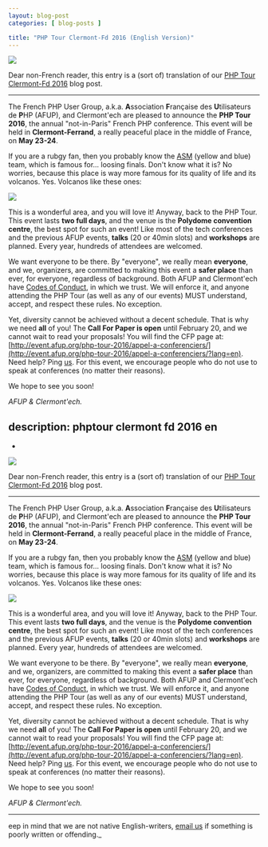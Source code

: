 ```yaml
---
layout: blog-post
categories: [ blog-posts ]

title: "PHP Tour Clermont-Fd 2016 (English Version)"
---
```


![](/images/blog-posts/phptour.png)

Dear non-French reader, this entry is a (sort of) translation of our [PHP Tour
Clermont-Fd 2016](/blog-posts/phptour-clermont-fd-2016.html) blog post.

---

The French PHP User Group, a.k.a. **A**ssociation **F**rançaise des
**U**tilisateurs de **P**HP (AFUP), and Clermont'ech are pleased to announce the
**PHP Tour 2016**, the annual "not-in-Paris" French PHP conference.  This event
will be held in **Clermont-Ferrand**, a really peaceful place in the middle of
France, on **May 23-24**.

If you are a rubgy fan, then you probably know the
[ASM](https://en.wikipedia.org/wiki/ASM_Clermont_Auvergne) (yellow and blue)
team, which is famous for... loosing finals. Don't know what it is? No worries,
because this place is way more famous for its quality of life and its volcanos.
Yes. Volcanos like these ones:

![](/images/blog-posts/auvergne.jpg)

This is a wonderful area, and you will love it!  Anyway, back to the PHP Tour.
This event lasts **two full days**, and the venue is the **Polydome convention
centre**, the best spot for such an event! Like most of the tech conferences and
the previous AFUP events, **talks** (20 or 40min slots) and **workshops** are
planned. Every year, hundreds of attendees are welcomed.

We want everyone to be there. By "everyone", we really mean **everyone**, and
we, organizers, are committed to making this event a **safer place** than ever,
for everyone, regardless of background. Both AFUP and Clermont'ech have [Codes of
Conduct](http://afup.org/pages/site/?route=code-of-conduct/79), in which we
trust. We will enforce it, and anyone attending the PHP Tour (as well as any of
our events) MUST understand, accept, and respect these rules. No exception.

Yet, diversity cannot be achieved without a decent schedule. That is why we need
**all** of you! The **Call For Paper is open** until February 20, and we cannot
wait to read your proposals! You will find the CFP page at:
[http://event.afup.org/php-tour-2016/appel-a-conferenciers/](http://event.afup.org/php-tour-2016/appel-a-conferenciers/?lang=en).
Need help? Ping [us](mailto:phptour@clermontech.org). For this event, we
encourage people who do not use to speak at conferences (no matter their
reasons).

We hope to see you soon!

_AFUP &amp; Clermont'ech._

description: phptour clermont fd 2016 en
---
-

![](/images/blog-posts/phptour.png)

Dear non-French reader, this entry is a (sort of) translation of our [PHP Tour
Clermont-Fd 2016](/blog-posts/phptour-clermont-fd-2016.html) blog post.

---

The French PHP User Group, a.k.a. **A**ssociation **F**rançaise des
**U**tilisateurs de **P**HP (AFUP), and Clermont'ech are pleased to announce the
**PHP Tour 2016**, the annual "not-in-Paris" French PHP conference.  This event
will be held in **Clermont-Ferrand**, a really peaceful place in the middle of
France, on **May 23-24**.

If you are a rubgy fan, then you probably know the
[ASM](https://en.wikipedia.org/wiki/ASM_Clermont_Auvergne) (yellow and blue)
team, which is famous for... loosing finals. Don't know what it is? No worries,
because this place is way more famous for its quality of life and its volcanos.
Yes. Volcanos like these ones:

![](/images/blog-posts/auvergne.jpg)

This is a wonderful area, and you will love it!  Anyway, back to the PHP Tour.
This event lasts **two full days**, and the venue is the **Polydome convention
centre**, the best spot for such an event! Like most of the tech conferences and
the previous AFUP events, **talks** (20 or 40min slots) and **workshops** are
planned. Every year, hundreds of attendees are welcomed.

We want everyone to be there. By "everyone", we really mean **everyone**, and
we, organizers, are committed to making this event a **safer place** than ever,
for everyone, regardless of background. Both AFUP and Clermont'ech have [Codes of
Conduct](http://afup.org/pages/site/?route=code-of-conduct/79), in which we
trust. We will enforce it, and anyone attending the PHP Tour (as well as any of
our events) MUST understand, accept, and respect these rules. No exception.

Yet, diversity cannot be achieved without a decent schedule. That is why we need
**all** of you! The **Call For Paper is open** until February 20, and we cannot
wait to read your proposals! You will find the CFP page at:
[http://event.afup.org/php-tour-2016/appel-a-conferenciers/](http://event.afup.org/php-tour-2016/appel-a-conferenciers/?lang=en).
Need help? Ping [us](mailto:phptour@clermontech.org). For this event, we
encourage people who do not use to speak at conferences (no matter their
reasons).

We hope to see you soon!

_AFUP &amp; Clermont'ech._

---


eep in mind that we are not native English-writers, [email
us](mailto:hello@clermontech.org) if something is poorly written or offending._
